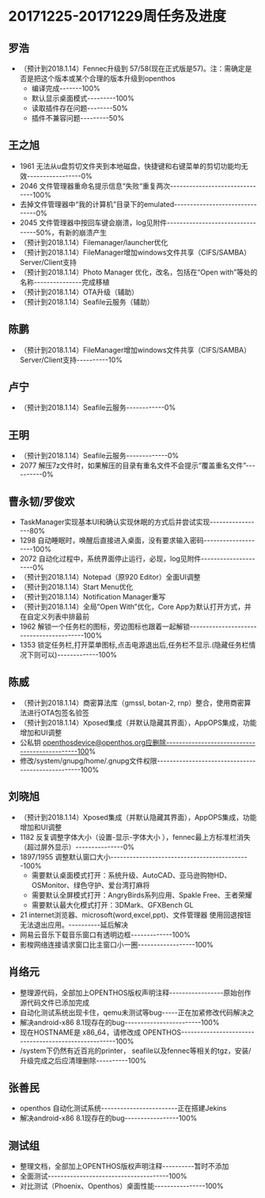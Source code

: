 # 20171225-20171229周任务及进度

## 罗浩
- （预计到2018.1.14）Fennec升级到 57/58(现在正式版是57)。注：需确定是否是把这个版本或某个合理的版本升级到openthos
   - 编译完成-------100%
   - 默认显示桌面模式---------100%
   - 读取插件存在问题--------50%
   - 插件不兼容问题---------50%

## 王之旭
- 1961 无法从u盘剪切文件夹到本地磁盘，快捷键和右键菜单的剪切功能均无效-----------------0%
- 2046 文件管理器重命名提示信息“失败“重复两次-------------------------------100%
- 去掉文件管理器中“我的计算机”目录下的emulated-------------------------------0%
- 2045 文件管理器中按回车键会崩溃，log见附件---------------------------------50%，有新的崩溃产生
- （预计到2018.1.14）Filemanager/launcher优化
- （预计到2018.1.14）FileManager增加windows文件共享（CIFS/SAMBA）Server/Client支持
- （预计到2018.1.14）Photo Manager 优化，改名，包括在“Open with”等处的名称---------------完成移植
- （预计到2018.1.14）OTA升级（辅助）
- （预计到2018.1.14）Seafile云服务（辅助）

## 陈鹏
- （预计到2018.1.14）FileManager增加windows文件共享（CIFS/SAMBA）Server/Client支持----------10%

## 卢宁
- （预计到2018.1.14）Seafile云服务------------0%

## 王明
- （预计到2018.1.14）Seafile云服务-------------0%
- 2077 解压7z文件时，如果解压的目录有重名文件不会提示“覆盖重名文件”----------0%

## 曹永韧/罗俊欢
- TaskManager实现基本UI和确认实现休眠的方式后并尝试实现-----------------80%
- 1298 自动睡眠时，唤醒后直接进入桌面，没有要求输入密码--------------------100%
- 2072 自动化过程中，系统界面停止运行，必现，log见附件---------------------0%
- （预计到2018.1.14）Notepad（原920 Editor）全面UI调整
- （预计到2018.1.14）Start Menu优化
- （预计到2018.1.14）Notification Manager重写
- （预计到2018.1.14）全局”Open With”优化，Core App为默认打开方式，并在自定义列表中排最前
- 1962 解锁一个任务栏的图标，旁边图标也跟着一起解锁-----------------------------------------100%
- 1353 锁定任务栏,打开菜单图标,点击电源退出后,任务栏不显示.(隐藏任务栏情况下则可以)-------------100%

## 陈威
- （预计到2018.1.14）商密算法库（gmssl, botan-2, rnp）整合，使用商密算法进行OTA包签名验签
- （预计到2018.1.14）Xposed集成（并默认隐藏其界面），AppOPS集成，功能增加和UI调整
- 公私钥 openthosdevice@openthos.org应删除----------------------------------------------100%
- 修改/system/gnupg/home/.gnupg文件权限--------------------------------------------------100%

## 刘晓旭
- （预计到2018.1.14）Xposed集成（并默认隐藏其界面），AppOPS集成，功能增加和UI调整
- 1182 反复调整字体大小（设置-显示-字体大小 ），fennec最上方标准栏消失（超过屏外显示）---------------0%
- 1897/1955 调整默认窗口大小--------------------------------------------100%
   - 需要默认桌面模式打开：系统升级、AutoCAD、亚马逊购物HD、OSMonitor、绿色守护、爱台湾打麻将
   - 需要默认全屏模式打开：AngryBirds系列应用、Spakle Free、王者荣耀
   - 需要默认最大化模式打开：3DMark、GFXBench GL
- 21 internet浏览器、microsoft(word,excel,ppt)、文件管理器 使用回退按钮无法退出应用。----------延后解决
- 网易云音乐下载音乐窗口有透明边框-------------100%
- 影梭网络连接请求窗口比主窗口小一圈------------------100%

## 肖络元
- 整理源代码，全部加上OPENTHOS版权声明注释-----------------原始创作源代码文件已添加完成
- 自动化测试系统出现卡住，qemu未测试等bug-----正在加紧修改代码解决之
- 解决android-x86 8.1现存在的bug------------------------100%
- 现在HOSTNAME是 x86_64，请修改成 OPENTHOS-----------------------------------------------------100%
- /system下仍然有近百兆的printer， seafile以及fennec等相关的tgz，安装/升级完成之后应清理删除----------100%

## 张善民
- openthos 自动化测试系统------------------------正在搭建Jekins
- 解决android-x86 8.1现存在的bug-----------------100%

## 测试组
- 整理文档，全部加上OPENTHOS版权声明注释----------暂时不添加
- 全面测试--------------------------------------100%
- 对比测试（Phoenix、Openthos）桌面性能----------------100%
